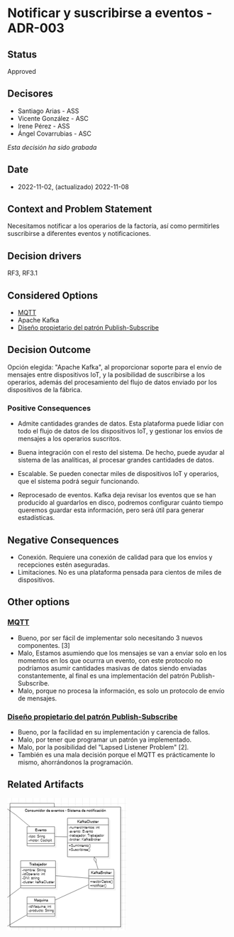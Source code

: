 # Notificar y suscribirse a eventos - ADR-003

## Status

Approved

## Decisores

* Santiago Arias - ASS
* Vicente González - ASC
* Irene Pérez - ASS
* Ángel Covarrubias - ASC

*Esta decisión ha sido grabada*

## Date

* 2022-11-02, (actualizado) 2022-11-08

## Context and Problem Statement

Necesitamos notificar a los operarios de la factoría, así como permitirles suscribirse a diferentes eventos y notificaciones.

## Decision drivers

RF3, RF3.1

## Considered Options

* [MQTT](https://github.com/4rius/DAS-P4/blob/main/Semana%203/Decisiones/Denegadas/ADR-012-MQTT-Denegada.md)
* Apache Kafka
* [Diseño propietario del patrón Publish-Subscribe](https://github.com/4rius/DAS-P4/blob/main/Semana%203/Decisiones/Denegadas/ADR-013-PublishSubscribe-Denegada.md)

## Decision Outcome

Opción elegida: "Apache Kafka", al proporcionar soporte para el envío de mensajes entre dispositivos IoT, y la posibilidad de suscribirse a los operarios, además del procesamiento del flujo de datos enviado por los dispositivos de la fábrica.

### Positive Consequences

* Admite cantidades grandes de datos. Esta plataforma puede lidiar con todo el flujo de datos de los dispositivos IoT, y gestionar los envíos de mensajes a los operarios suscritos.

* Buena integración con el resto del sistema. De hecho, puede ayudar al sistema de las analíticas, al procesar grandes cantidades de datos.

* Escalable. Se pueden conectar miles de dispositivos IoT y operarios, que el sistema podrá seguir funcionando.

* Reprocesado de eventos. Kafka deja revisar los eventos que se han producido al guardarlos en disco, podremos configurar cuánto tiempo queremos guardar esta información, pero será útil para generar estadísticas.

## Negative Consequences

* Conexión. Requiere una conexión de calidad para que los envíos y recepciones estén aseguradas.
* Limitaciones. No es una plataforma pensada para cientos de miles de dispositivos.

## Other options

### [MQTT](https://github.com/4rius/DAS-P4/blob/main/Semana%203/Decisiones/Denegadas/ADR-012-MQTT-Denegada.md)

* Bueno, por ser fácil de implementar solo necesitando 3 nuevos componentes. [3]
* Malo, Estamos asumiendo que los mensajes se van a enviar solo en los momentos en los que ocurrra un evento, con este protocolo no podríamos asumir cantidades masivas de datos siendo enviadas constantemente, al final es una implementación del patrón Publish-Subscribe.
* Malo, porque no procesa la información, es solo un protocolo de envío de mensajes.

### [Diseño propietario del patrón Publish-Subscribe](https://github.com/4rius/DAS-P4/blob/main/Semana%203/Decisiones/Denegadas/ADR-013-PublishSubscribe-Denegada.md)

* Bueno, por la facilidad en su implementación y carencia de fallos.
* Malo, por tener que programar un patrón ya implementado.
* Malo, por la posibilidad del "Lapsed Listener Problem" [2].
* También es una mala decisión porque el MQTT es prácticamente lo mismo, ahorrándonos la programación.

## Related Artifacts

![Alt text](../UML/ADR003.PNG)